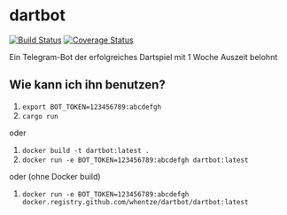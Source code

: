 # dartbot

[![Build Status](https://travis-ci.org/whentze/dartbot.svg?branch=master)](https://travis-ci.org/whentze/dartbot)
[![Coverage Status](https://coveralls.io/repos/github/whentze/dartbot/badge.svg?branch=master)](https://coveralls.io/github/whentze/dartbot?branch=master)


Ein Telegram-Bot der erfolgreiches Dartspiel mit 1 Woche Auszeit belohnt

## Wie kann ich ihn benutzen?

1. `export BOT_TOKEN=123456789:abcdefgh`
2. `cargo run`

oder 

1. `docker build -t dartbot:latest .`
2. `docker run -e BOT_TOKEN=123456789:abcdefgh dartbot:latest`

oder (ohne Docker build)

1. `docker run -e BOT_TOKEN=123456789:abcdefgh docker.registry.github.com/whentze/dartbot/dartbot:latest`

